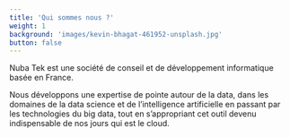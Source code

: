 ```yaml
---
title: 'Qui sommes nous ?'
weight: 1
background: 'images/kevin-bhagat-461952-unsplash.jpg'
button: false
---
```


Nuba Tek est une société de conseil et de développement informatique basée en France. 

Nous développons une expertise de pointe autour de la data, dans les domaines de la data science 
et de l’intelligence artificielle en passant par les technologies du big data, 
tout en s’appropriant cet outil devenu indispensable de nos jours qui est le cloud.


